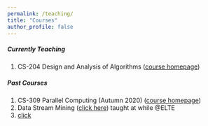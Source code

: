 ```yaml
---
permalink: /teaching/
title: "Courses"
author_profile: false
---
```


##### Currently Teaching

1. CS-204 Design and Analysis of Algorithms ([course homepage](/daa/))

##### Past Courses

1. CS-309 Parallel Computing (Autumn 2020) ([course homepage](/parallelcomputing/))
2. Data Stream Mining ([click here](/datastream/)) taught at while @ELTE 
3. [click](https://github.com/chandu8542/chandu8542.github.io/blob/master/Transformer_tutorial.pdf)




